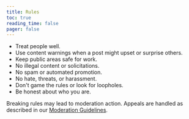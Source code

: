 ```yaml
---
title: Rules
toc: true
reading_time: false
pager: false
---
```


- Treat people well.
- Use content warnings when a post might upset or surprise others.
- Keep public areas safe for work.
- No illegal content or solicitations.
- No spam or automated promotion.
- No hate, threats, or harassment.
- Don't game the rules or look for loopholes.
- Be honest about who you are.

Breaking rules may lead to moderation action. Appeals are handled as described in our [Moderation Guidelines](/docs/policies/moderation-guidelines/#appeals).


